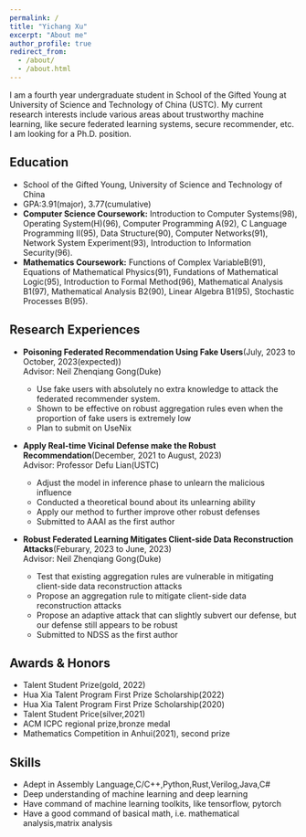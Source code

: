 ```yaml
---
permalink: /
title: "Yichang Xu"
excerpt: "About me"
author_profile: true
redirect_from: 
  - /about/
  - /about.html
---
```


I am a fourth year undergraduate student in School of the Gifted Young at University of Science and Technology of China (USTC). My current research interests include various areas about trustworthy machine learning, like secure federated learning systems, secure recommender, etc. I am looking for a Ph.D. position.

## Education
* School of the Gifted Young, University of Science and Technology of China
* GPA:3.91(major), 3.77(cumulative)
* **Computer Science Coursework:**  Introduction to Computer Systems(98), Operating System(H)(96), Computer Programming A(92), C Language Programming II(95), Data Structure(90), Computer Networks(91), Network System Experiment(93), Introduction to Information Security(96).
* **Mathematics Coursework:**  Functions of Complex VariableB(91), Equations of Mathematical Physics(91), Fundations of Mathematical Logic(95), Introduction to Formal Method(96), Mathematical Analysis B1(97), Mathematical Analysis B2(90), Linear Algebra B1(95),  Stochastic Processes B(95).

## Research Experiences
* **Poisoning Federated Recommendation Using Fake Users**(July, 2023 to October, 2023(expected))  
Advisor: Neil Zhenqiang Gong(Duke)
  * Use fake users with absolutely no extra knowledge to attack the federated recommender system.
  * Shown to be effective on robust aggregation rules even when the proportion of fake users is extremely low
  * Plan to submit on UseNix

* **Apply Real-time Vicinal Defense make the Robust Recommendation**(December, 2021 to August, 2023)  
Advisor: Professor Defu Lian(USTC)
  * Adjust the model in inference phase to unlearn the malicious influence
  * Conducted a theoretical bound about its unlearning ability
  * Apply our method to further improve other robust defenses
  * Submitted to AAAI as the first author

* **Robust Federated Learning Mitigates Client-side Data Reconstruction Attacks**(Feburary, 2023 to June, 2023)  
Advisor: Neil Zhenqiang Gong(Duke)
  * Test that existing aggregation rules are vulnerable in mitigating client-side data reconstruction attacks
  * Propose an aggregation rule to mitigate client-side data reconstruction attacks
  * Propose an adaptive attack that can slightly subvert our defense, but our defense still appears to be robust
  * Submitted to NDSS as the first author
  
## Awards & Honors
* Talent Student Prize(gold, 2022)
* Hua Xia Talent Program First Prize Scholarship(2022)
* Hua Xia Talent Program First Prize Scholarship(2020)
* Talent Student Price(silver,2021)
* ACM ICPC regional prize,bronze medal
* Mathematics Competition in Anhui(2021), second prize

## Skills
* Adept in Assembly Language,C/C++,Python,Rust,Verilog,Java,C#
* Deep understanding of machine learning and deep learning
* Have command of machine learning toolkits, like tensorflow, pytorch
* Have a good command of basical math, i.e. mathematical analysis,matrix analysis
